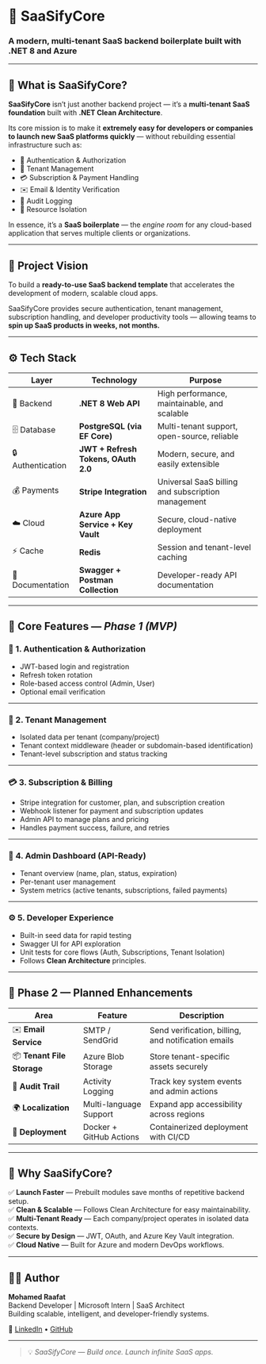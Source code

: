 # 🚀 SaaSifyCore  
### A modern, multi-tenant SaaS backend boilerplate built with **.NET 8** and **Azure**

---

## 🧩 What is SaaSifyCore?

**SaaSifyCore** isn’t just another backend project — it’s a **multi-tenant SaaS foundation** built with **.NET Clean Architecture**.  

Its core mission is to make it **extremely easy for developers or companies to launch new SaaS platforms quickly** — without rebuilding essential infrastructure such as:

- 🔑 Authentication & Authorization  
- 🏢 Tenant Management
- 💳 Subscription & Payment Handling
- ✉️ Email & Identity Verification
- 🧾 Audit Logging  
- 🧱 Resource Isolation  

In essence, it’s a **SaaS boilerplate** — the *engine room* for any cloud-based application that serves multiple clients or organizations.

---

## 🎯 Project Vision

To build a **ready-to-use SaaS backend template** that accelerates the development of modern, scalable cloud apps.  

SaaSifyCore provides secure authentication, tenant management, subscription handling, and developer productivity tools — allowing teams to **spin up SaaS products in weeks, not months.**

---

## ⚙️ Tech Stack

| Layer | Technology | Purpose |
|-------|-------------|----------|
| 🧠 Backend | **.NET 8 Web API** | High performance, maintainable, and scalable |
| 🗄️ Database | **PostgreSQL (via EF Core)** | Multi-tenant support, open-source, reliable |
| 🔒 Authentication | **JWT + Refresh Tokens, OAuth 2.0** | Modern, secure, and easily extensible |
| 💰 Payments | **Stripe Integration** | Universal SaaS billing and subscription management |
| ☁️ Cloud | **Azure App Service + Key Vault** | Secure, cloud-native deployment |
| ⚡ Cache | **Redis** | Session and tenant-level caching |
| 📘 Documentation | **Swagger + Postman Collection** | Developer-ready API documentation |

---

## 🧱 Core Features — *Phase 1 (MVP)*

### 🔑 1. Authentication & Authorization
- JWT-based login and registration  
- Refresh token rotation  
- Role-based access control (Admin, User)  
- Optional email verification  

---

### 🏢 2. Tenant Management
- Isolated data per tenant (company/project)  
- Tenant context middleware (header or subdomain-based identification)  
- Tenant-level subscription and status tracking  

---

### 💳 3. Subscription & Billing
- Stripe integration for customer, plan, and subscription creation  
- Webhook listener for payment and subscription updates  
- Admin API to manage plans and pricing  
- Handles payment success, failure, and retries  

---

### 🧭 4. Admin Dashboard (API-Ready)
- Tenant overview (name, plan, status, expiration)  
- Per-tenant user management  
- System metrics (active tenants, subscriptions, failed payments)  

---

### ⚙️ 5. Developer Experience
- Built-in seed data for rapid testing  
- Swagger UI for API exploration  
- Unit tests for core flows (Auth, Subscriptions, Tenant Isolation)  
- Follows **Clean Architecture** principles.


---

## 🚀 Phase 2 — Planned Enhancements

| Area | Feature | Description |
|-------|----------|-------------|
| ✉️ **Email Service** | SMTP / SendGrid | Send verification, billing, and notification emails |
| 📦 **Tenant File Storage** | Azure Blob Storage | Store tenant-specific assets securely |
| 🧾 **Audit Trail** | Activity Logging | Track key system events and admin actions |
| 🌍 **Localization** | Multi-language Support | Expand app accessibility across regions |
| 🐳 **Deployment** | Docker + GitHub Actions | Containerized deployment with CI/CD |

---

## 🌟 Why SaaSifyCore?

✅ **Launch Faster** — Prebuilt modules save months of repetitive backend setup.  
✅ **Clean & Scalable** — Follows Clean Architecture for easy maintainability.  
✅ **Multi-Tenant Ready** — Each company/project operates in isolated data contexts.  
✅ **Secure by Design** — JWT, OAuth, and Azure Key Vault integration.  
✅ **Cloud Native** — Built for Azure and modern DevOps workflows.  

---

## 👨‍💻 Author

**Mohamed Raafat**  
Backend Developer | Microsoft Intern | SaaS Architect  
Building scalable, intelligent, and developer-friendly systems.  

🔗 [LinkedIn](#) • [GitHub](#)

---

> 💡 *SaaSifyCore — Build once. Launch infinite SaaS apps.*
